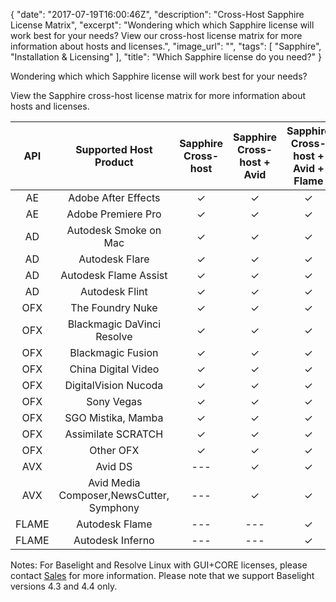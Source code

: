 {
   "date": "2017-07-19T16:00:46Z",
   "description": "Cross-Host Sapphire License Matrix",
   "excerpt": "Wondering which which Sapphire license will work best for your needs? View our cross-host license matrix for more information about hosts and licenses.",
   "image_url": "",
   "tags": [
      "Sapphire",
      "Installation & Licensing"
   ],
   "title": "Which Sapphire license do you need?"
}

Wondering which which Sapphire license will work best for your needs?

View the Sapphire cross-host license matrix for more information about hosts and licenses.

<table>
<thead>
<tr>
<th style="text-align:center">API</th>
<th style="text-align:center">Supported Host Product</th>
<th style="text-align:center">Sapphire Cross-host</th>
<th style="text-align:center">Sapphire Cross-host + Avid</th>
<th style="text-align:center">Sapphire Cross-host + Avid + Flame</th>
</tr>
</thead>
<tbody>
<tr>
<td style="text-align:center">AE</td>
<td style="text-align:center">Adobe After Effects</td>
<td style="text-align:center">✓</td>
<td style="text-align:center">✓</td>
<td style="text-align:center">✓</td>
</tr>
<tr>
<td style="text-align:center">AE</td>
<td style="text-align:center">Adobe Premiere Pro</td>
<td style="text-align:center">✓</td>
<td style="text-align:center">✓</td>
<td style="text-align:center">✓</td>
</tr>
<tr>
<td style="text-align:center">AD</td>
<td style="text-align:center">Autodesk Smoke on Mac</td>
<td style="text-align:center">✓</td>
<td style="text-align:center">✓</td>
<td style="text-align:center">✓</td>
</tr>
<tr>
<td style="text-align:center">AD</td>
<td style="text-align:center">Autodesk Flare</td>
<td style="text-align:center">✓</td>
<td style="text-align:center">✓</td>
<td style="text-align:center">✓</td>
</tr>
<tr>
<td style="text-align:center">AD</td>
<td style="text-align:center">Autodesk Flame Assist</td>
<td style="text-align:center">✓</td>
<td style="text-align:center">✓</td>
<td style="text-align:center">✓</td>
</tr>
<tr>
<td style="text-align:center">AD</td>
<td style="text-align:center">Autodesk Flint</td>
<td style="text-align:center">✓</td>
<td style="text-align:center">✓</td>
<td style="text-align:center">✓</td>
</tr>
<tr>
<td style="text-align:center">OFX</td>
<td style="text-align:center">The Foundry Nuke</td>
<td style="text-align:center">✓</td>
<td style="text-align:center">✓</td>
<td style="text-align:center">✓</td>
</tr>
<tr>
<td style="text-align:center">OFX</td>
<td style="text-align:center">Blackmagic DaVinci Resolve</td>
<td style="text-align:center">✓</td>
<td style="text-align:center">✓</td>
<td style="text-align:center">✓</td>
</tr>
<tr>
<td style="text-align:center">OFX</td>
<td style="text-align:center">Blackmagic Fusion</td>
<td style="text-align:center">✓</td>
<td style="text-align:center">✓</td>
<td style="text-align:center">✓</td>
</tr>
<tr>
<td style="text-align:center">OFX</td>
<td style="text-align:center">China Digital Video</td>
<td style="text-align:center">✓</td>
<td style="text-align:center">✓</td>
<td style="text-align:center">✓</td>
</tr>
<tr>
<td style="text-align:center">OFX</td>
<td style="text-align:center">DigitalVision Nucoda</td>
<td style="text-align:center">✓</td>
<td style="text-align:center">✓</td>
<td style="text-align:center">✓</td>
</tr>
<tr>
<td style="text-align:center">OFX</td>
<td style="text-align:center">Sony Vegas</td>
<td style="text-align:center">✓</td>
<td style="text-align:center">✓</td>
<td style="text-align:center">✓</td>
</tr>
<tr>
<td style="text-align:center">OFX</td>
<td style="text-align:center">SGO Mistika, Mamba</td>
<td style="text-align:center">✓</td>
<td style="text-align:center">✓</td>
<td style="text-align:center">✓</td>
</tr>
<tr>
<td style="text-align:center">OFX</td>
<td style="text-align:center">Assimilate SCRATCH</td>
<td style="text-align:center">✓</td>
<td style="text-align:center">✓</td>
<td style="text-align:center">✓</td>
</tr>
<tr>
<td style="text-align:center">OFX</td>
<td style="text-align:center">Other OFX</td>
<td style="text-align:center">✓</td>
<td style="text-align:center">✓</td>
<td style="text-align:center">✓</td>
</tr>
<tr>
<td style="text-align:center">AVX</td>
<td style="text-align:center">Avid DS</td>
<td style="text-align:center">---</td>
<td style="text-align:center">✓</td>
<td style="text-align:center">✓</td>
</tr>
<tr>
<td style="text-align:center">AVX</td>
<td style="text-align:center">Avid Media Composer,NewsCutter, Symphony</td>
<td style="text-align:center">---</td>
<td style="text-align:center">✓</td>
<td style="text-align:center">✓</td>
</tr>
<tr>
<td style="text-align:center">FLAME</td>
<td style="text-align:center">Autodesk Flame</td>
<td style="text-align:center">---</td>
<td style="text-align:center">---</td>
<td style="text-align:center">✓</td>
</tr>
<tr>
<td style="text-align:center">FLAME</td>
<td style="text-align:center">Autodesk Inferno</td>
<td style="text-align:center">---</td>
<td style="text-align:center">---</td>
<td style="text-align:center">✓</td>
</tr>
</tbody>
</table>

Notes: For Baselight and Resolve Linux with GUI+CORE licenses, please contact [Sales](/company/contact-us/) for more information. Please note that we support Baselight versions 4.3 and 4.4 only.
